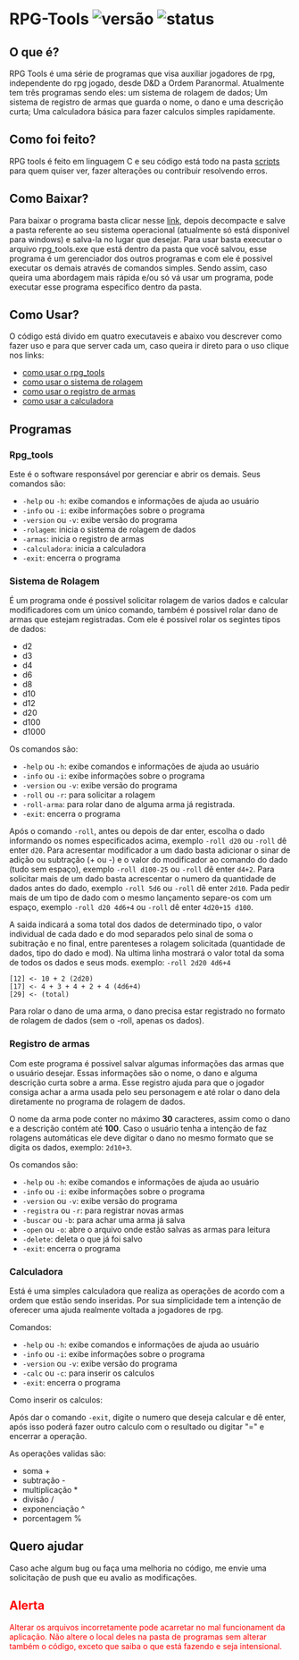 # RPG-Tools ![versão](https://img.shields.io/badge/vers%C3%A3o-1.0.0-blue?style=flat-square) ![status](https://img.shields.io/badge/status-em%20desenvolvimento-brightgreen?style=flat-square)

## O que é?

RPG Tools é uma série de programas que visa auxiliar jogadores de rpg, independente do rpg jogado, desde D&D a Ordem Paranormal. Atualmente tem três programas sendo eles: um sistema de rolagem de dados; Um sistema de registro de armas que guarda o nome, o dano e uma descrição curta; Uma calculadora básica para fazer calculos simples rapidamente. 

## Como foi feito?

RPG tools é feito em linguagem C e seu código está todo na pasta [scripts](https://github.com/El0y-C0SM0/RPG-Tools/tree/main/scripts) para quem quiser ver, fazer alterações ou contribuir resolvendo erros.

## Como Baixar?

Para baixar o programa basta clicar nesse [link](https://github.com/El0y-C0SM0/RPG-Tools/archive/refs/heads/main.zip), depois decompacte e salve a pasta referente ao seu sistema operacional (atualmente só está disponivel para windows) e salva-la no lugar que desejar. Para usar basta executar o arquivo rpg_tools.exe que está dentro da pasta que você salvou, esse programa é um gerenciador dos outros programas e com ele é possivel executar os demais através de comandos simples. Sendo assim, caso queira uma abordagem mais rápida e/ou só vá usar um programa, pode executar esse programa especifico dentro da pasta.

## Como Usar?

O código está divido em quatro executaveis e abaixo vou descrever como fazer uso e para que server cada um, caso queira ir direto para o uso clique nos links:

- [como usar o rpg_tools](#rpg-tools-comandos)
- [como usar o sistema de rolagem](#rolagem-comandos)
- [como usar o registro de armas](#registro-comandos)
- [como usar a calculadora](#calculadora-comandos)

## Programas
### Rpg_tools

<p id="rpg-tools-comandos">Este é o software responsável por gerenciar e abrir os demais. Seus comandos são:</p> 

- `-help` ou `-h`: exibe comandos e informações de ajuda ao usuário
- `-info` ou `-i`: exibe informações sobre o programa
- `-version` ou `-v`: exibe versão do programa
- `-rolagem`: inicia o sistema de rolagem de dados
- `-armas`: inicia o registro de armas
- `-calculadora`: inicia a calculadora
- `-exit`: encerra o programa

### Sistema de Rolagem

É um programa onde é possivel solicitar rolagem de varios dados e calcular modificadores com um único comando, também é possivel rolar dano de armas que estejam registradas.
Com ele é possivel rolar os segintes tipos de dados:

- d2
- d3
- d4
- d6
- d8
- d10
- d12
- d20
- d100
- d1000

<p id="rolagem-comandos">Os comandos são:</p>

- `-help` ou `-h`: exibe comandos e informações de ajuda ao usuário
- `-info` ou `-i`: exibe informações sobre o programa
- `-version` ou `-v`: exibe versão do programa
- `-roll` ou `-r`: para solicitar a rolagem
- `-roll-arma`: para rolar dano de alguma arma já registrada.
- `-exit`: encerra o programa

Após o comando `-roll`, antes ou depois de dar enter, escolha o dado informando os nomes especificados acima, exemplo `-roll d20` ou `-roll` dê enter `d20`.
Para acresentar modificador a um dado basta adicionar o sinar de adição ou subtração (+ ou -) e o valor do modificador ao comando do dado (tudo sem espaço), exemplo `-roll d100-25` ou `-roll` dê enter `d4+2`.
Para solicitar mais de um dado basta acrescentar o numero da quantidade de dados antes do dado, exemplo `-roll 5d6` ou `-roll` dê enter `2d10`.
Pada pedir mais de um tipo de dado com o mesmo lançamento separe-os com um espaço, exemplo `-roll d20 4d6+4` ou `-roll` dê enter `4d20+15 d100`.

A saida indicará a soma total dos dados de determinado tipo, o valor individual de cada dado e do mod separados pelo sinal de soma o subitração e no final, entre parenteses a rolagem solicitada (quantidade de dados, tipo do dado e mod). Na ultima linha mostrará o valor total da soma de todos os dados e seus mods. exemplo:
`-roll 2d20 4d6+4`

    [12] <- 10 + 2 (2d20)
    [17] <- 4 + 3 + 4 + 2 + 4 (4d6+4)
    [29] <- (total)

Para rolar o dano de uma arma, o dano precisa estar registrado no formato de rolagem de dados (sem o -roll, apenas os dados). 

### Registro de armas

Com este programa é possivel salvar algumas informações das armas que o usuário desejar. Essas informações são o nome, o dano e alguma descrição curta sobre a arma. Esse registro ajuda para que o jogador consiga achar a arma usada pelo seu personagem e até rolar o dano dela diretamente no programa de rolagem de dados.

O nome da arma pode conter no máximo **30** caracteres, assim como o dano e a descrição contém até **100**. Caso o usuário tenha a intenção de faz rolagens automáticas ele deve digitar o dano no mesmo formato que se digita os dados, exemplo: `2d10+3`.

<p id="registro-comandos">Os comandos são:</p>

- `-help` ou `-h`: exibe comandos e informações de ajuda ao usuário
- `-info` ou `-i`: exibe informações sobre o programa
- `-version` ou `-v`: exibe versão do programa
- `-registra` ou `-r`: para registrar novas armas
- `-buscar` ou `-b`: para achar uma arma já salva
- `-open` ou `-o`: abre o arquivo onde estão salvas as armas para leitura
- `-delete`: deleta o que já foi salvo
- `-exit`: encerra o programa

### Calculadora

Está é uma simples calculadora que realiza as operações de acordo com a ordem que estão sendo inseridas. Por sua simplicidade tem a intenção de oferecer uma ajuda realmente voltada a jogadores de rpg.

<p id="calculadora-comandos">Comandos:</p>

- `-help` ou `-h`: exibe comandos e informações de ajuda ao usuário
- `-info` ou `-i`: exibe informações sobre o programa
- `-version` ou `-v`: exibe versão do programa
- `-calc` ou `-c`: para inserir os calculos
- `-exit`: encerra o programa

Como inserir os calculos:

Após dar o comando `-exit`, digite o numero que deseja calcular e dê enter, após isso poderá fazer outro calculo com o resultado ou digitar "=" e encerrar a operação.

As operações validas são:

- soma +
- subtração -
- multiplicação *
- divisão /
- exponenciação ^
- porcentagem %

## Quero ajudar

Caso ache algum bug ou faça uma melhoria no código, me envie uma solicitação de push que eu avalio as modificações.

<h2 style="color:red">Alerta</h2>

<p style="color:red">Alterar os arquivos incorretamente pode acarretar no mal funcionament da aplicação. Não altere o local deles na pasta de programas sem alterar também o código, exceto que saiba o que está fazendo e seja intensional.</p>